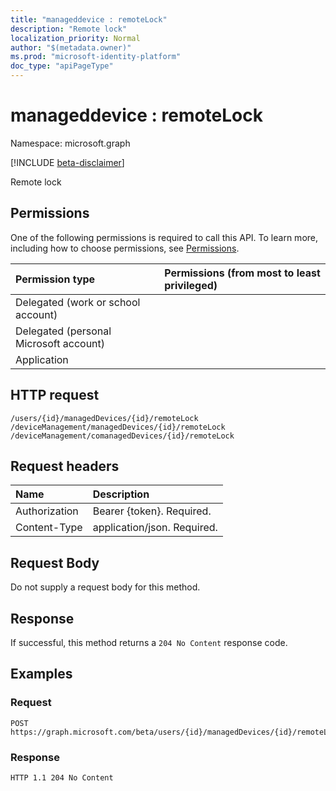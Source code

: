 ```yaml
---
title: "manageddevice : remoteLock"
description: "Remote lock"
localization_priority: Normal
author: "$(metadata.owner)"
ms.prod: "microsoft-identity-platform"
doc_type: "apiPageType"
---
```


# manageddevice : remoteLock

Namespace: microsoft.graph

[!INCLUDE [beta-disclaimer](../../includes/beta-disclaimer.md)]

Remote lock

## Permissions

One of the following permissions is required to call this API. To learn more, including how to choose permissions, see [Permissions](/graph/permissions-reference).

| Permission type                        | Permissions (from most to least privileged) |
| :------------------------------------- | :------------------------------------------ |
| Delegated (work or school account)     |                                             |
| Delegated (personal Microsoft account) |                                             |
| Application                            |                                             |

## HTTP request

<!-- {
  "blockType": "ignored"
}
-->

```http
/users/{id}/managedDevices/{id}/remoteLock
/deviceManagement/managedDevices/{id}/remoteLock
/deviceManagement/comanagedDevices/{id}/remoteLock

```

## Request headers

| Name          | Description                 |
| :------------ | :-------------------------- |
| Authorization | Bearer {token}. Required.   |
| Content-Type  | application/json. Required. |

## Request Body

<!-- Actions and Functions -->

<!-- CRUD Methods -->

Do not supply a request body for this method.

## Response

If successful, this method returns a `204 No Content` response code.

## Examples

### Request

<!-- {
  "blockType": "request",
  "name": "manageddevice_remotelock"
}
-->

```http
POST https://graph.microsoft.com/beta/users/{id}/managedDevices/{id}/remoteLock

```

### Response

<!-- {
  "blockType": "response",
  "truncated": true,
  "@odata.type": "$(this.ReturnTypeFullName)"
}
-->

```http
HTTP 1.1 204 No Content

```